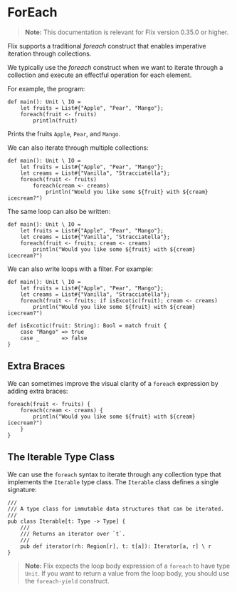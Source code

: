# ForEach

> **Note:** This documentation is relevant for Flix version 0.35.0 or higher.

Flix supports a traditional _foreach_ construct that enables imperative
iteration through collections. 

We typically use the _foreach_ construct when we want to iterate through a
collection and execute an effectful operation for each element.

For example, the program:

```flix
def main(): Unit \ IO = 
    let fruits = List#{"Apple", "Pear", "Mango"};
    foreach(fruit <- fruits) 
        println(fruit)
```

Prints the fruits `Apple`, `Pear`, and `Mango`.

We can also iterate through multiple collections:

```flix
def main(): Unit \ IO = 
    let fruits = List#{"Apple", "Pear", "Mango"};
    let creams = List#{"Vanilla", "Stracciatella"};
    foreach(fruit <- fruits) 
        foreach(cream <- creams)
            println("Would you like some ${fruit} with ${cream} icecream?")
```

The same loop can also be written:

```flix
def main(): Unit \ IO = 
    let fruits = List#{"Apple", "Pear", "Mango"};
    let creams = List#{"Vanilla", "Stracciatella"};
    foreach(fruit <- fruits; cream <- creams) 
        println("Would you like some ${fruit} with ${cream} icecream?")
```

We can also write loops with a filter. For example:

```flix
def main(): Unit \ IO = 
    let fruits = List#{"Apple", "Pear", "Mango"};
    let creams = List#{"Vanilla", "Stracciatella"};
    foreach(fruit <- fruits; if isExcotic(fruit); cream <- creams) 
        println("Would you like some ${fruit} with ${cream} icecream?")

def isExcotic(fruit: String): Bool = match fruit {
    case "Mango" => true
    case _       => false
}
```

## Extra Braces

We can sometimes improve the visual clarity of a `foreach` expression by adding
extra braces:

```flix
foreach(fruit <- fruits) {
    foreach(cream <- creams) {
        println("Would you like some ${fruit} with ${cream} icecream?")
    }
}
```

## The Iterable Type Class

We can use the `foreach` syntax to iterate through any collection type that
implements the `Iterable` type class. The `Iterable` class defines a single
signature: 

```flix
///
/// A type class for immutable data structures that can be iterated.
///
pub class Iterable[t: Type -> Type] {
    ///
    /// Returns an iterator over `t`.
    ///
    pub def iterator(rh: Region[r], t: t[a]): Iterator[a, r] \ r
}
```



> **Note:** Flix expects the loop body expression of a `foreach` to have type
> `Unit`. If you want to return a value from the loop body, you should use the
> `foreach-yield` construct. 

